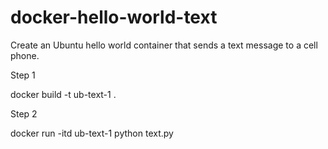 # docker-hello-world-text
Create an Ubuntu hello world container that sends a text message to a cell phone.

Step 1

docker build -t ub-text-1 .

Step 2

docker run -itd ub-text-1 python text.py

